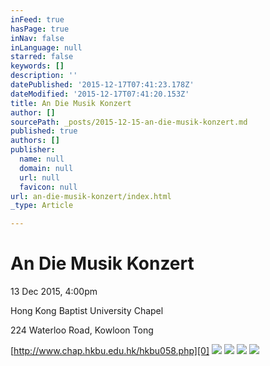 ```yaml
---
inFeed: true
hasPage: true
inNav: false
inLanguage: null
starred: false
keywords: []
description: ''
datePublished: '2015-12-17T07:41:23.178Z'
dateModified: '2015-12-17T07:41:20.153Z'
title: An Die Musik Konzert
author: []
sourcePath: _posts/2015-12-15-an-die-musik-konzert.md
published: true
authors: []
publisher:
  name: null
  domain: null
  url: null
  favicon: null
url: an-die-musik-konzert/index.html
_type: Article

---
```

# An Die Musik Konzert

13 Dec 2015, 4:00pm

Hong Kong Baptist University Chapel

224 Waterloo Road, Kowloon Tong

[http://www.chap.hkbu.edu.hk/hkbu058.php][0]
![](https://s3-us-west-2.amazonaws.com/the-grid-img/p/38432053a9645427357f112d479c48cadfea1ecd.jpg)
![](https://s3-us-west-2.amazonaws.com/the-grid-img/p/42fbd5d6bad5fdb264b4809d9c776c47f846274a.jpg)
![](https://the-grid-user-content.s3-us-west-2.amazonaws.com/c41b3b4e-594f-4e58-8073-e93da85b6d22.jpg)
![](https://the-grid-user-content.s3-us-west-2.amazonaws.com/44c6cb47-f351-4ea0-9fd6-6d0fe64fd55d.jpg)

[0]: http://www.chap.hkbu.edu.hk/hkbu058.php